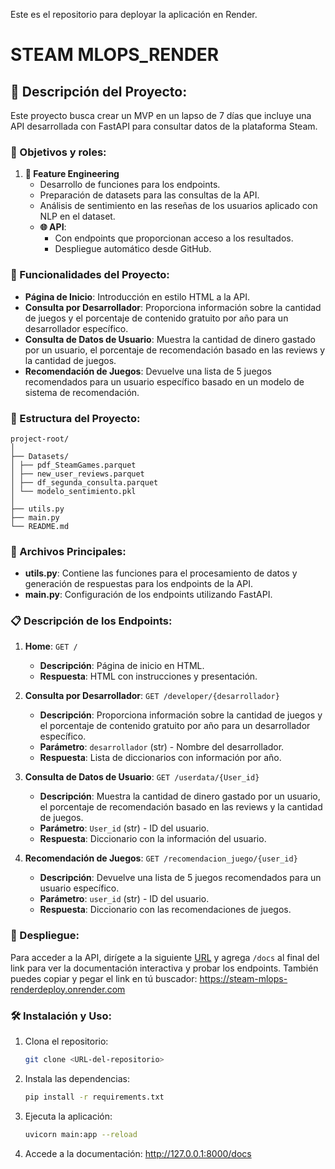 Este es el repositorio para deployar la aplicación en Render.

# STEAM MLOPS_RENDER 

## 📄 Descripción del Proyecto:     

 Este proyecto busca crear un MVP en un lapso de 7 días que incluye una API desarrollada con FastAPI para consultar datos de la plataforma Steam.

### 🎯 Objetivos y roles:

1. **📂 Feature Engineering**
     - Desarrollo de funciones para los endpoints.
     - Preparación de datasets para las consultas de la API.
     - Análisis de sentimiento en las reseñas de los usuarios aplicado con NLP en el dataset.
   - **🌐 API**:
     - Con endpoints que proporcionan acceso a los resultados.
     - Despliegue automático desde GitHub.

### 🚀 Funcionalidades del Proyecto:

- **Página de Inicio**: Introducción en estilo HTML a la API.
- **Consulta por Desarrollador**: Proporciona información sobre la cantidad de juegos y el porcentaje de contenido gratuito por año para un desarrollador específico.
- **Consulta de Datos de Usuario**: Muestra la cantidad de dinero gastado por un usuario, el porcentaje de recomendación basado en las reviews y la cantidad de juegos.
- **Recomendación de Juegos**: Devuelve una lista de 5 juegos recomendados para un usuario específico basado en un modelo de sistema de recomendación.

### 📂 Estructura del Proyecto:
    project-root/
    │
    ├── Datasets/
    │ ├── pdf_SteamGames.parquet
    │ ├── new_user_reviews.parquet
    │ ├── df_segunda_consulta.parquet
    │ └── modelo_sentimiento.pkl
    │
    ├── utils.py
    ├── main.py
    └── README.md

### 🔧 Archivos Principales:

- **utils.py**: Contiene las funciones para el procesamiento de datos y generación de respuestas para los endpoints de la API.
- **main.py**: Configuración de los endpoints utilizando FastAPI.

### 📋 Descripción de los Endpoints:

1. **Home**: `GET /`
   - **Descripción**: Página de inicio en HTML.
   - **Respuesta**: HTML con instrucciones y presentación.

2. **Consulta por Desarrollador**: `GET /developer/{desarrollador}`
   - **Descripción**: Proporciona información sobre la cantidad de juegos y el porcentaje de contenido gratuito por año para un desarrollador específico.
   - **Parámetro**: `desarrollador` (str) - Nombre del desarrollador.
   - **Respuesta**: Lista de diccionarios con información por año.

3. **Consulta de Datos de Usuario**: `GET /userdata/{User_id}`
   - **Descripción**: Muestra la cantidad de dinero gastado por un usuario, el porcentaje de recomendación basado en las reviews y la cantidad de juegos.
   - **Parámetro**: `User_id` (str) - ID del usuario.
   - **Respuesta**: Diccionario con la información del usuario.

4. **Recomendación de Juegos**: `GET /recomendacion_juego/{user_id}`
   - **Descripción**: Devuelve una lista de 5 juegos recomendados para un usuario específico.
   - **Parámetro**: `user_id` (str) - ID del usuario.
   - **Respuesta**: Diccionario con las recomendaciones de juegos.

### 🚀 Despliegue:

Para acceder a la API, dirígete a la siguiente [URL](https://steam-mlops-renderdeploy.onrender.com) y agrega `/docs` al final del link para ver la documentación interactiva y probar los endpoints. También puedes copiar y pegar el link en tú buscador: https://steam-mlops-renderdeploy.onrender.com

### 🛠️ Instalación y Uso:

1. Clona el repositorio:
   ```bash
   git clone <URL-del-repositorio>

2. Instala las dependencias:
    ```bash
    pip install -r requirements.txt

3. Ejecuta la aplicación:
    ```bash
    uvicorn main:app --reload

4. Accede a la documentación:
    http://127.0.0.1:8000/docs
    